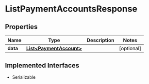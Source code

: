 

# ListPaymentAccountsResponse



## Properties

Name | Type | Description | Notes
------------ | ------------- | ------------- | -------------
**data** | [**List&lt;PaymentAccount&gt;**](PaymentAccount.md) |  |  [optional]


## Implemented Interfaces

* Serializable


